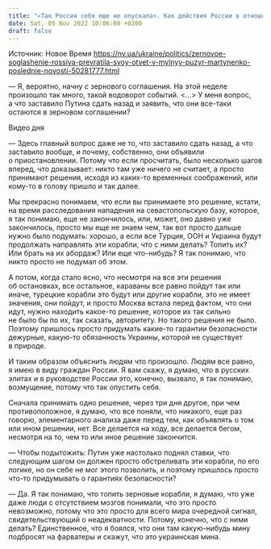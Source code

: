```yaml
---
title: "«Так Россия себя еще не опускала». Как действия России в отношении зернового соглашения обернулись «мыльным пузырем» — интервью с Мартыненко"
date: Sat, 05 Nov 2022 10:06:00 +0200
draft: false
---
```

Источник: Новое Время https://nv.ua/ukraine/politics/zernovoe-soglashenie-rossiya-prevratila-svoy-otvet-v-mylnyy-puzyr-martynenko-poslednie-novosti-50281777.html


— Я, вероятно, начну с зернового соглашения. На этой неделе произошло так много, такой водоворот событий. <...> У меня вопрос, а что заставило Путина сдать назад и заявить, что они все-таки остаются в зерновом соглашении?

 Видео дня   

— Здесь главный вопрос даже не то, что заставило сдать назад, а что заставило вообще, и почему, собственно, они объявили о приостановлении. Потому что если просчитать, было несколько шагов вперед, что доказывает: никто там уже ничего не считает, а просто принимают решения, исходя из каких-то временных соображений, или кому-то в голову пришло и так далее.

Мы прекрасно понимаем, что если вы принимаете это решение, кстати, на время расследования нападения на севастопольскую базу, которое, я так понимаю, еще не закончилось, или, может, оно давно уже закончилось, просто мы еще не знаем чем, так вот просто дальше нужно было подумать: хорошо, а если все Турция, ООН и Украина будут продолжать направлять эти корабли, что с ними делать? Топить их? Или брать на их абордаж? Или еще что-нибудь? Я так понимаю, что никто просто не подумал об этом.

А потом, когда стало ясно, что несмотря на все эти решения об остановках, все остальное, караваны все равно пойдут так или иначе, турецкие корабли это будут или другие корабли, это не имеет значения, они пойдут, и просто Москва встала перед фактом, что они идут, нужно находить какое-то решение, которое их так сильно не было бы по их, так сказать, авторитету. Но такого решения не было. Поэтому пришлось просто придумать какие-то гарантии безопасности дежурные, какую-то обязанность Украины, которой не существует в природе.

И таким образом объяснить людям что произошло. Людям все равно, я имею в виду граждан России. Я вам скажу, я думаю, что в русских элитах и в руководстве России это, конечно, вызвало, я так понимаю, возмущение, потому что так опустить себя.

Сначала принимать одно решение, через три дня другое, при чем противоположное, я думаю, что все поняли, что никакого, еще раз говорю, элементарного анализа даже перед тем, как объявлять о том или ином решении, нет. Все делается на ходу, все делается бегом, несмотря на то, чем то или иное решение закончится.

— Чтобы подытожить: Путин уже настолько поднял ставки, что следующим шагом он должен просто обстреливать эти корабли, по его логике, но он себе не мог этого позволить, и поэтому пришлось просто что-то придумывать о гарантиях безопасности?

— Да. Я так понимаю, что топить зерновые корабли, я думаю, что уже даже люди с отсутствием мозгов понимали, что это просто невозможно, потому что это просто для всего мира очередной сигнал, свидетельствующий о неадекватности. Потому, конечно, что с ними делать? Единственное, что я боялся, что они там какую-нибудь мину подбросят на фарватеры и скажут, что это украинская мина.
